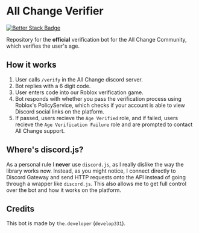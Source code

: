 # All Change Verifier

[![Better Stack Badge](https://uptime.betterstack.com/status-badges/v1/monitor/te9i.svg)](https://uptime.betterstack.com/?utm_source=status_badge)


Repository for the **official** verification bot for the All Change Community, which verifies the user's age.

## How it works
1. User calls `/verify` in the All Change discord server.
2. Bot replies with a 6 digit code.
3. User enters code into our Roblox verification game.
4. Bot responds with whether you pass the verification process using Roblox's PolicyService, which checks if your account is able to view Discord social links on the platform.
5. If passed, users recieve the `Age Verified` role, and if failed, users recieve the `Age Verification Failure` role and are prompted to contact All Change support.

## Where's discord.js?
As a personal rule I **never** use `discord.js`, as I really dislike the way the library works now. Instead, as you might notice, I connect directly to Discord Gateway and send HTTP requests onto the API instead of going through a wrapper like `discord.js`. This also allows me to get full control over the bot and how it works on the platform.

## Credits
This bot is made by `the.developer` (`develop331`).
